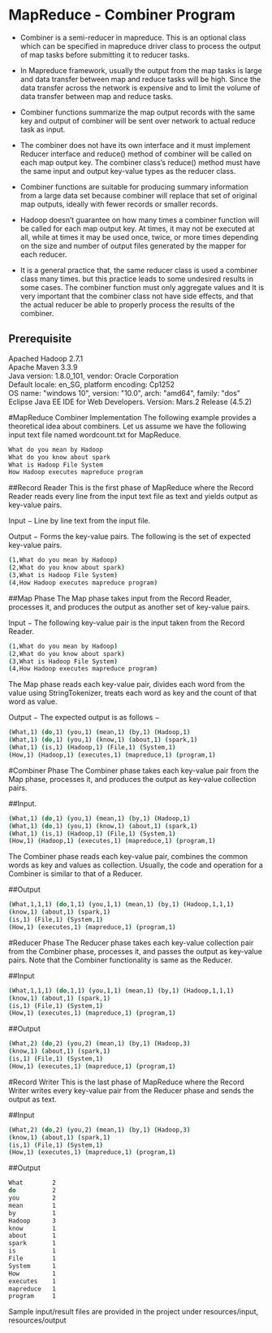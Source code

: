 # MapReduce - Combiner Program

* Combiner is a semi-reducer in mapreduce. This is an optional class which can be specified in mapreduce driver class to process the output of map tasks before submitting it to reducer tasks.

* In Mapreduce framework, usually the output from the map tasks is large and data transfer between map and reduce tasks will be high. Since the data transfer across the network is expensive and to limit the volume of data transfer between map and reduce tasks.

* Combiner functions summarize the map output records with the same key and output of combiner will be sent over network to actual reduce task as input.

* The combiner does not have its own interface and it must implement Reducer interface and reduce() method of combiner will be called on each map output key. The combiner class’s reduce() method must have the same input and output key-value types as the reducer class.

* Combiner functions are suitable for producing summary information from a large data set because combiner will replace that set of original map outputs, ideally with fewer records or smaller records.

* Hadoop doesn’t guarantee on how many times a combiner function will be called for each map output key. At times, it may not be executed at all, while at times it may be used once, twice, or more times depending on the size and number of output files generated by the mapper for each reducer.
 
* It is a general practice that, the same reducer class is used a combiner class many times. but this practice leads to some undesired results in some cases. The combiner function must only aggregate values and It is very important that the combiner class not have side effects, and that the actual reducer be able to properly process the results of the combiner.

## Prerequisite
Apached Hadoop 2.7.1  
Apache Maven 3.3.9  
Java version: 1.8.0_101, vendor: Oracle Corporation  
Default locale: en_SG, platform encoding: Cp1252  
OS name: "windows 10", version: "10.0", arch: "amd64", family: "dos"  
Eclipse Java EE IDE for Web Developers. Version: Mars.2 Release (4.5.2)  

#MapReduce Combiner Implementation
The following example provides a theoretical idea about combiners. Let us assume we have the following input text file named wordcount.txt for MapReduce.
```bash
What do you mean by Hadoop
What do you know about spark
What is Hadoop File System
How Hadoop executes mapreduce program
```

##Record Reader
This is the first phase of MapReduce where the Record Reader reads every line from the input text file as text and yields output as key-value pairs.

Input − Line by line text from the input file.

Output − Forms the key-value pairs. The following is the set of expected key-value pairs.
```bash
(1,What do you mean by Hadoop)
(2,What do you know about spark)
(3,What is Hadoop File System)
(4,How Hadoop executes mapreduce program)
```
##Map Phase
The Map phase takes input from the Record Reader, processes it, and produces the output as another set of key-value pairs.

Input − The following key-value pair is the input taken from the Record Reader.
```bash
(1,What do you mean by Hadoop)
(2,What do you know about spark)
(3,What is Hadoop File System)
(4,How Hadoop executes mapreduce program)
```
The Map phase reads each key-value pair, divides each word from the value using StringTokenizer, treats each word as key and the count of that word as value.

Output − The expected output is as follows −
```bash
(What,1) (do,1) (you,1) (mean,1) (by,1) (Hadoop,1)
(What,1) (do,1) (you,1) (know,1) (about,1) (spark,1)
(What,1) (is,1) (Hadoop,1) (File,1) (System,1)
(How,1) (Hadoop,1) (executes,1) (mapreduce,1) (program,1)
```

#Combiner Phase
The Combiner phase takes each key-value pair from the Map phase, processes it, and produces the output as key-value collection pairs.

##Input.  
```bash
(What,1) (do,1) (you,1) (mean,1) (by,1) (Hadoop,1)
(What,1) (do,1) (you,1) (know,1) (about,1) (spark,1)
(What,1) (is,1) (Hadoop,1) (File,1) (System,1)
(How,1) (Hadoop,1) (executes,1) (mapreduce,1) (program,1)
```
The Combiner phase reads each key-value pair, combines the common words as key and values as collection. Usually, the code and operation for a Combiner is similar to that of a Reducer.

##Output
```bash
(What,1,1,1) (do,1,1) (you,1,1) (mean,1) (by,1) (Hadoop,1,1,1)
(know,1) (about,1) (spark,1) 
(is,1) (File,1) (System,1)
(How,1) (executes,1) (mapreduce,1) (program,1)
```
#Reducer Phase
The Reducer phase takes each key-value collection pair from the Combiner phase, processes it, and passes the output as key-value pairs. Note that the Combiner functionality is same as the Reducer.

##Input
```bash
(What,1,1,1) (do,1,1) (you,1,1) (mean,1) (by,1) (Hadoop,1,1,1)
(know,1) (about,1) (spark,1) 
(is,1) (File,1) (System,1)
(How,1) (executes,1) (mapreduce,1) (program,1)
```

##Output
```bash
(What,2) (do,2) (you,2) (mean,1) (by,1) (Hadoop,3)
(know,1) (about,1) (spark,1) 
(is,1) (File,1) (System,1)
(How,1) (executes,1) (mapreduce,1) (program,1)
```
#Record Writer
This is the last phase of MapReduce where the Record Writer writes every key-value pair from the Reducer phase and sends the output as text.

##Input 
```bash
(What,2) (do,2) (you,2) (mean,1) (by,1) (Hadoop,3)
(know,1) (about,1) (spark,1) 
(is,1) (File,1) (System,1)
(How,1) (executes,1) (mapreduce,1) (program,1)
```
 
##Output
```bash
What		2 
do			2 
you 		2 
mean		1 
by			1 
Hadoop 		3
know 		1 
about		1 
spark		1 
is			1 
File		1 
System		1
How			1 
executes	1 
mapreduce	1 
program 	1
```

Sample input/result files are provided in the project under resources/input, resources/output
